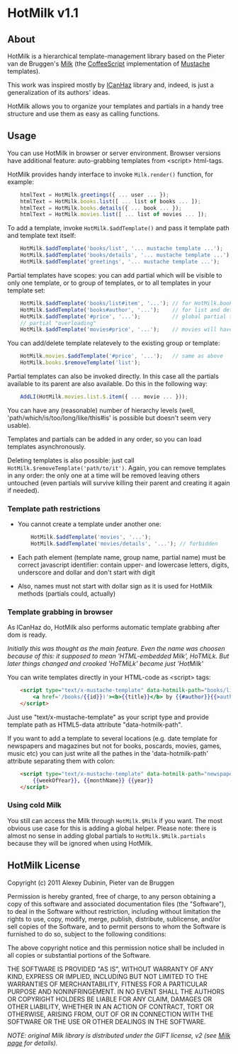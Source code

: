 HotMilk v1.1
============

About
-----

HotMilk is a hierarchical template-management library based on the Pieter van de Bruggen's 
[Milk](https://github.com/pvande/Milk) (the [CoffeeScript](https://github.com/jashkenas/coffee-script) 
implementation of [Mustache](http://mustache.github.com/) templates).

This work was inspired mostly by [ICanHaz](http://icanhazjs.com/) library and, indeed, is 
just a generalization of its authors' ideas.

HotMilk allows you to organize your templates and partials in a handy tree structure and use them
as easy as calling functions.


Usage
-----

You can use HotMilk in browser or server environment. Browser versions have additional feature: 
auto-grabbing templates from &lt;script&gt; html-tags.

HotMilk provides handy interface to invoke `Milk.render()` function, for example:

``` javascript
    htmlText = HotMilk.greetings({ ... user ... });
    htmlText = HotMilk.books.list([ ... list of books ... ]);
    htmlText = HotMilk.books.details({ ... book ... });
    htmlText = HotMilk.movies.list([ ... list of movies ... ]);
```

To add a template, invoke `HotMilk.$addTemplate()` and pass it template path and template text itself:

``` javascript
    HotMilk.$addTemplate('books/list', '... mustache template ...');
    HotMilk.$addTemplate('books/details', '... mustache template ...');
    HotMilk.$addTemplate('greetings', '... mustache template ...');
```

Partial templates have scopes: you can add partial which will be visible to only one template, or to 
group of templates, or to all templates in your template set:

``` javascript
    HotMilk.$addTemplate('books/list#item', '...'); // for HotMilk.books.list() only
    HotMilk.$addTemplate('books#author', '...');    // for list and details templates
    HotMilk.$addTemplate('#price', '...');          // global partial template
    // partial "overloading"
    HotMilk.$addTemplate('movies#price', '...');    // movies will have their own price format
```

You can add/delete template relatevely to the existing group or template:

``` javascript
    HotMilk.movies.$addTemplate('#price', '...');   // same as above
    HotMilk.books.$removeTemplate('list');
```

Partial templates can also be invoked directly. In this case all the partials available to its parent are also available.
Do this in the following way:

``` javascript
    AddLI(HotMilk.movies.list.$.item({ ... movie ... }));
```

You can have any (reasonable) number of hierarchy levels (well, 'path/which/is/too/long/like/this#is' is possible but doesn't seem very usable).

Templates and partials can be added in any order, so you can load templates asynchronously.

Deleting templates is also possible: just call `HotMilk.$removeTemplate('path/to/it')`. Again, you can remove
templates in any order: the only one at a time will be removed leaving others untouched (even partials 
will survive killing their parent and creating it again if needed).


### Template path restrictions ###

* You cannot create a template under another one:

    ``` javascript
        HotMilk.$addTemplate('movies', '...');
        HotMilk.$addTemplate('movies/details', '...'); // forbidden
    ```

* Each path element (template name, group name, partial name) must be correct javascript identifier: 
  contain upper- and lowercase letters, digits, underscore and dollar and don't start with digit

* Also, names must not start with dollar sign as it is used for HotMilk methods (partials could, actually)


### Template grabbing in browser ###

As ICanHaz do, HotMilk also performs automatic template grabbing after dom is ready.

_Initially this was thought as the main feature. Even the name was choosen because of this: 
it supposed to mean 'HTML-embedded Milk', HoTMiLk. But later things changed and crooked 'HoTMiLk' became
just 'HotMilk'_

You can write templates directly in your HTML-code as &lt;script&gt; tags:

``` html
    <script type="text/x-mustache-template" data-hotmilk-path="books/list#item">
        <a href='/books/{{id}})'><b>{{title}}</b> by {{#author}}{{>author}}{{/author}}</a>
    </script>
```

Just use "text/x-mustache-template" as your script type and provide template path as 
HTML5-data attribute "data-hotmilk-path".

If you want to add a template to several locations (e.g. date template for newspapers and
magazines but not for books, poscards, movies, games, music etc) you can just write all the
pathes in the 'data-hotmilk-path' attribute separating them with colon:

``` html
    <script type="text/x-mustache-template" data-hotmilk-path="newspapers#date:magazines#date">
        {{weekOfYear}}, {{monthName}} {{year}}
    </script>
```


### Using cold Milk ###

You still can access the Milk through `HotMilk.$Milk` if you want. The most obvious use case 
for this is adding a global helper. Please note: there is almost no sense in adding global 
partials to `HotMilk.$Milk.partials` because they will be ignored when using HotMilk.

HotMilk License
---------------

Copyright (c) 2011 Alexey Dubinin, Pieter van de Bruggen

Permission is hereby granted, free of charge, to any person obtaining a copy of this software and associated documentation files (the "Software"), to deal in the Software without restriction, including without limitation the rights to use, copy, modify, merge, publish, distribute, sublicense, and/or sell copies of the Software, and to permit persons to whom the Software is furnished to do so, subject to the following conditions:

The above copyright notice and this permission notice shall be included in all copies or substantial portions of the Software.

THE SOFTWARE IS PROVIDED "AS IS", WITHOUT WARRANTY OF ANY KIND, EXPRESS OR IMPLIED, INCLUDING BUT NOT LIMITED TO THE WARRANTIES OF MERCHANTABILITY, FITNESS FOR A PARTICULAR PURPOSE AND NONINFRINGEMENT. IN NO EVENT SHALL THE AUTHORS OR COPYRIGHT HOLDERS BE LIABLE FOR ANY CLAIM, DAMAGES OR OTHER LIABILITY, WHETHER IN AN ACTION OF CONTRACT, TORT OR OTHERWISE, ARISING FROM, OUT OF OR IN CONNECTION WITH THE SOFTWARE OR THE USE OR OTHER DEALINGS IN THE SOFTWARE.


_NOTE: original Milk library is distributed under the GIFT license, v2 (see [Milk page](https://github.com/pvande/Milk) for details)._

